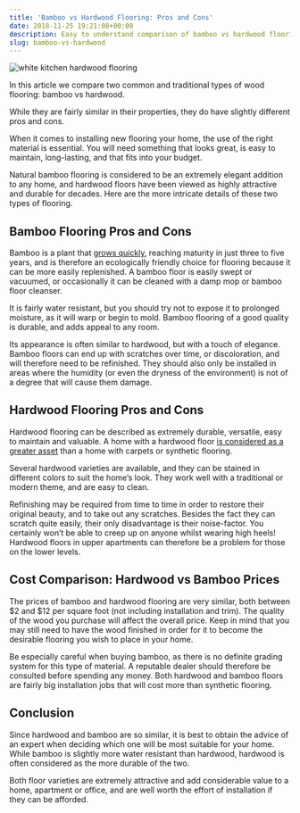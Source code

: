```yaml
---
title: 'Bamboo vs Hardwood Flooring: Pros and Cons'
date: 2018-11-25 19:21:08+00:00
description: Easy to understand comparison of bamboo vs hardwood flooring. Read the pros and cons of each before you install new floors in your home.
slug: bamboo-vs-hardwood
---
```


![white kitchen hardwood flooring](https://www.doorwaysmagazine.com/wp-content/uploads/white_kitchen_hardwood_flooring.jpg)

In this article we compare two common and traditional types of wood flooring: bamboo vs hardwood. 

While they are fairly similar in their properties, they do have slightly different pros and cons. 

When it comes to installing new flooring your home, the use of the right material is essential. You will need something that looks great, is easy to maintain, long-lasting, and that fits into your budget. 

Natural bamboo flooring is considered to be an extremely elegant addition to any home, and hardwood floors have been viewed as highly attractive and durable for decades. Here are the more intricate details of these two types of flooring. 



## Bamboo Flooring Pros and Cons



Bamboo is a plant that [grows quickly](http://web.utk.edu/~mtaylo29/pages/Bamboo%20flooring.htm), reaching maturity in just three to five years, and is therefore an ecologically friendly choice for flooring because it can be more easily replenished. A bamboo floor is easily swept or vacuumed, or occasionally it can be cleaned with a damp mop or bamboo floor cleanser. 

It is fairly water resistant, but you should try not to expose it to prolonged moisture, as it will warp or begin to mold. Bamboo flooring of a good quality is durable, and adds appeal to any room. 

Its appearance is often similar to hardwood, but with a touch of elegance. Bamboo floors can end up with scratches over time, or discoloration, and will therefore need to be refinished. They should also only be installed in areas where the humidity (or even the dryness of the environment) is not of a degree that will cause them damage. 



## Hardwood Flooring Pros and Cons



Hardwood flooring can be described as extremely durable, versatile, easy to maintain and valuable. A home with a hardwood floor [is considered as a greater asset](http://woodfloors.org/) than a home with carpets or synthetic flooring. 

Several hardwood varieties are available, and they can be stained in different colors to suit the home’s look. They work well with a traditional or modern theme, and are easy to clean. 

Refinishing may be required from time to time in order to restore their original beauty, and to take out any scratches. Besides the fact they can scratch quite easily, their only disadvantage is their noise-factor. You certainly won’t be able to creep up on anyone whilst wearing high heels! Hardwood floors in upper apartments can therefore be a problem for those on the lower levels. 



## Cost Comparison: Hardwood vs Bamboo Prices



The prices of bamboo and hardwood flooring are very similar, both between $2 and $12 per square foot (not including installation and trim). The quality of the wood you purchase will affect the overall price. Keep in mind that you may still need to have the wood finished in order for it to become the desirable flooring you wish to place in your home. 

Be especially careful when buying bamboo, as there is no definite grading system for this type of material. A reputable dealer should therefore be consulted before spending any money. Both hardwood and bamboo floors are fairly big installation jobs that will cost more than synthetic flooring. 

## Conclusion

Since hardwood and bamboo are so similar, it is best to obtain the advice of an expert when deciding which one will be most suitable for your home. While bamboo is slightly more water resistant than hardwood, hardwood is often considered as the more durable of the two. 

Both floor varieties are extremely attractive and add considerable value to a home, apartment or office, and are well worth the effort of installation if they can be afforded. 

